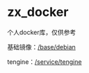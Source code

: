 # zx_docker
个人docker库，仅供参考

基础镜像：[/base/debian](base/debian)

tengine：[/service/tengine](service/tengine)
